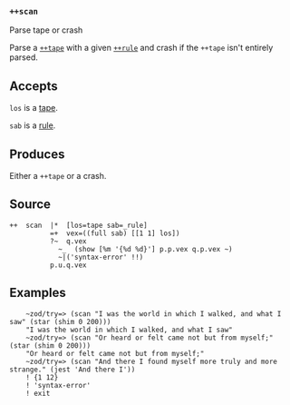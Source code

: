 ### `++scan`

Parse tape or crash

Parse a [`++tape`]() with a given [`++rule`]() and crash if the `++tape` isn't entirely
parsed.

Accepts
-------

`los` is a [tape]().

`sab` is a [rule]().

Produces
--------

Either a `++tape` or a crash.

Source
------

    ++  scan  |*  [los=tape sab=_rule]
              =+  vex=((full sab) [[1 1] los])
              ?~  q.vex
                ~_  (show [%m '{%d %d}'] p.p.vex q.p.vex ~)
                ~|('syntax-error' !!)
              p.u.q.vex

Examples
--------

        ~zod/try=> (scan "I was the world in which I walked, and what I saw" (star (shim 0 200)))
        "I was the world in which I walked, and what I saw"
        ~zod/try=> (scan "Or heard or felt came not but from myself;" (star (shim 0 200)))
        "Or heard or felt came not but from myself;"
        ~zod/try=> (scan "And there I found myself more truly and more strange." (jest 'And there I'))
        ! {1 12}
        ! 'syntax-error'
        ! exit

